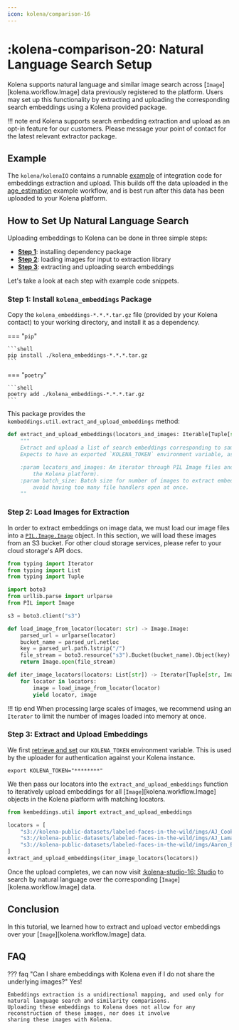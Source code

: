```yaml
---
icon: kolena/comparison-16
---
```


# :kolena-comparison-20: Natural Language Search Setup

Kolena supports natural language and similar image search across [`Image`][kolena.workflow.Image] data previously registered to the platform.
Users may set up this functionality by extracting and uploading the corresponding search embeddings using a Kolena provided package.

!!! note end
    Kolena supports search embedding extraction and upload as an opt-in feature for our customers.
    Please message your point of contact for the latest relevant extractor package.

## Example

The `kolena/kolenaIO` contains a runnable [example](https://github.com/kolenaIO/kolena/tree/trunk/examples/search_embeddings)
of integration code for embeddings extraction and upload.
This builds off the data uploaded in the [age_estimation](https://github.com/kolenaIO/kolena/tree/trunk/examples/age_estimation)
example workflow, and is best run after this data has been uploaded to your Kolena platform.

## How to Set Up Natural Language Search

Uploading embeddings to Kolena can be done in three simple steps:

- [**Step 1**](#step-1-install-kolena_embeddings-package): installing dependency package
- [**Step 2**](#step-2-load-images-for-extraction): loading images for input to extraction library
- [**Step 3**](#step-3-extract-and-upload-embeddings): extracting and uploading search embeddings

Let's take a look at each step with example code snippets.

### Step 1: Install `kolena_embeddings` Package

Copy the `kolena_embeddings-*.*.*.tar.gz` file (provided by your Kolena contact) to your working directory, and install it as a dependency.

=== "`pip`"

    ```shell
    pip install ./kolena_embeddings-*.*.*.tar.gz
    ```

=== "`poetry`"

    ```shell
    poetry add ./kolena_embeddings-*.*.*.tar.gz
    ```

This package provides the `kembeddings.util.extract_and_upload_embeddings` method:
```python
def extract_and_upload_embeddings(locators_and_images: Iterable[Tuple[str, Image.Image]], batch_size: int = 50) -> None:
    """
    Extract and upload a list of search embeddings corresponding to sample locators.
    Expects to have an exported `KOLENA_TOKEN` environment variable, as per [Kolena client documentation](https://docs.kolena.io/installing-kolena/#initialization).

    :param locators_and_images: An iterator through PIL Image files and their corresponding locators (as provided to
        the Kolena platform).
    :param batch_size: Batch size for number of images to extract embeddings for simultaneously. Defaults to 50 to
        avoid having too many file handlers open at once.
    ""
```

### Step 2: Load Images for Extraction

In order to extract embeddings on image data, we must load our image files into a [`PIL.Image.Image`](https://pillow.readthedocs.io/en/stable/reference/Image.html#PIL.Image.Image) object.
In this section, we will load these images from an S3 bucket. For other cloud storage services, please refer to your cloud storage's API docs.

```python
from typing import Iterator
from typing import List
from typing import Tuple

import boto3
from urllib.parse import urlparse
from PIL import Image

s3 = boto3.client("s3")

def load_image_from_locator(locator: str) -> Image.Image:
    parsed_url = urlparse(locator)
    bucket_name = parsed_url.netloc
    key = parsed_url.path.lstrip("/")
    file_stream = boto3.resource("s3").Bucket(bucket_name).Object(key).get()["Body"]
    return Image.open(file_stream)

def iter_image_locators(locators: List[str]) -> Iterator[Tuple[str, Image.Image]]:
    for locator in locators:
        image = load_image_from_locator(locator)
        yield locator, image
```

!!! tip end
    When processing large scales of images, we recommend using an `Iterator` to limit the number
    of images loaded into memory at once.

### Step 3: Extract and Upload Embeddings

We first [retrieve and set](https://docs.kolena.io/installing-kolena/#initialization) our `KOLENA_TOKEN` environment variable.
This is used by the uploader for authentication against your Kolena instance.

```shell
export KOLENA_TOKEN="********"
```

We then pass our locators into the `extract_and_upload_embeddings` function to iteratively upload embeddings for all
[`Image`][kolena.workflow.Image] objects in the Kolena platform with matching locators.

```python
from kembeddings.util import extract_and_upload_embeddings

locators = [
    "s3://kolena-public-datasets/labeled-faces-in-the-wild/imgs/AJ_Cook/AJ_Cook_0001.jpg",
    "s3://kolena-public-datasets/labeled-faces-in-the-wild/imgs/AJ_Lamas/AJ_Lamas_0001.jpg",
    "s3://kolena-public-datasets/labeled-faces-in-the-wild/imgs/Aaron_Eckhart/Aaron_Eckhart_0001.jpg",
]
extract_and_upload_embeddings(iter_image_locators(locators))
```

Once the upload completes, we can now visit [<nobr>:kolena-studio-16: Studio</nobr>](https://app.kolena.io/redirect/studio)
to search by natural language over the corresponding [`Image`][kolena.workflow.Image] data.

## Conclusion
In this tutorial, we learned how to extract and upload vector embeddings over your [`Image`][kolena.workflow.Image] data.

## FAQ

??? faq "Can I share embeddings with Kolena even if I do not share the underlying images?"
    Yes!

    Embeddings extraction is a unidirectional mapping, and used only for natural language search and similarity comparisons.
    Uploading these embeddings to Kolena does not allow for any reconstruction of these images, nor does it involve
    sharing these images with Kolena.
